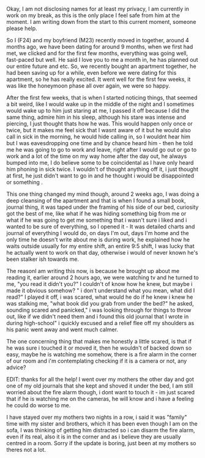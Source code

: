 Okay, I am not disclosing names for at least my privacy, I am currently in work on my break, as this is the only place I feel safe from him at the moment. I am writing down from the start to this current moment, someone please help.

So I (F24) and my boyfriend (M23) recently moved in together, around 4 months ago, we have been dating for around 9 months, when we first had met, we clicked and for the first few months, everything was going well, fast-paced but well.
He said I love you to me a month in, he has planned out our entire future and etc.
So, we recently bought an apartment together, he had been saving up for a while, even before we were dating for this apartment, so he has really excited. 
It went well for the first few weeks, it was like the honeymoon phase all over again, we were so happy.

After the first few weeks, that is when I started noticing things, that seemed a bit weird, like I would wake up in the middle of the night and I sometimes would wake up to him just staring at me, I passed it off because I did the same thing, admire him in his sleep, although his stare was intense and piercing, I just thought thats how he was.
This would happen only once or twice, but it makes me feel sick that I wasnt aware of it but he would also call in sick in the morning, he would hide calling in, so I wouldnt hear him but I was eavesdropping one time and by chance heard him - then he told me he was going to go to work and leave, right after I would go out or go to work and a lot of the time on my way home after the day out, he always bumped into me, I do believe some to be coincidental as I have only heard him phoning in sick twice. I wouldn't of thought anything off it, i just thought at first, he just didn't want to go in and he thought i would be disappointed or something .

This one thing changed my mind though, around 2 weeks ago, I was doing a deep cleansing of the apartment and that is when I found a  small book, journal thing, it was taped under the framing of his side of our bed, curiosity got the best of me, like what if he was hiding something big from me or what if he was going to get me something that i wasn't sure i liked and i wanted to be sure of everything, so I opened it - It was detailed charts and journal of everything I would do, on days I'm out, days I'm home and the only time he doesn't write about me is during work, he explained how he waits outside usually for my entire shift, an entire 9:5 shift, I was lucky that he actually went to work on that day, otherwise i would of never known he's been stalker ish towards me.

The reasonI am writing this now, is because he brought up about me reading it, earlier around 2 hours ago, we were watching tv and he turned to me, "you read it didn't you?" I couldn't of know how he knew, but maybe i made it obvious somehow? " i don't understand what you mean, what did I read?" I played it off, i was scared, what would he do if he knew i knew he was stalking me, "what book did you grab from under the bed?" he asked, sounding scared and panicked," i was looking through for things to throw out, like if we didn't need them and i found this old journal that I wrote in during high-school" i quickly excused and a relief flee off my shoulders as his panic went away and went much calmer.

The one concerning thing that makes me honestly a little scared, is that if he was sure i touched it or moved it, then he wouldn't of backed down so easy, maybe he is watching me somehow, there is a fire alarm in the corner of our room and i'm contemplating checking if it is a camera or not, any advice?

EDIT: thanks for all the help! I went over my mothers the other day and got one of my old journals that she kept and shoved it under the bed, I am still worried about the fire alarm though, i dont want to touch it - im just scared that if he is watching me on the cameras, he will know and i have a feeling he could do worse to me.

I have stayed over my mothers two nights in a row, i said it was "family" time with my sister and brothers, which it has been even though I am on the sofa, I was thinking of getting him distracted so i can disarm the fire alarm, even if its real, also it is in the corner and as i believe they are usually centred in a room.
Sorry if the update is boring, just been at my mothers so theres not a lot.